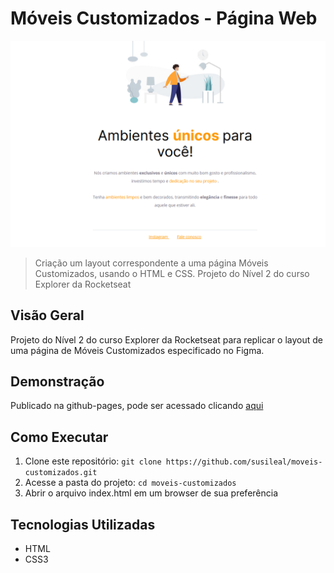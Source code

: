 # Móveis Customizados - Página Web

![Imagem do Projeto](images/system.png)

> Criação um layout correspondente a uma página Móveis Customizados, usando o HTML e CSS. Projeto do Nível 2 do curso Explorer da Rocketseat

## Visão Geral

Projeto do Nível 2 do curso Explorer da Rocketseat para replicar o layout de uma página de Móveis Customizados especificado no Figma.

## Demonstração
Publicado na github-pages, pode ser acessado clicando [aqui](https://susileal.github.io/moveis-customizados/)

## Como Executar

1. Clone este repositório: `git clone https://github.com/susileal/moveis-customizados.git`
2. Acesse a pasta do projeto: `cd moveis-customizados`
3. Abrir o arquivo index.html em um browser de sua preferência

## Tecnologias Utilizadas
- HTML
- CSS3

